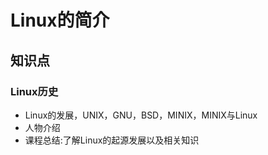 # Linux的简介
## 知识点
### Linux历史
* Linux的发展，UNIX，GNU，BSD，MINIX，MINIX与Linux
* 人物介绍
* 课程总结:了解Linux的起源发展以及相关知识
